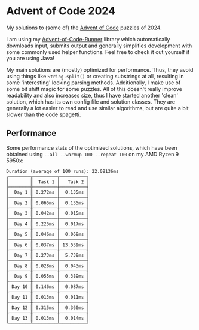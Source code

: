 # Advent of Code 2024

My solutions to (some of) the [Advent of Code](https://adventofcode.com) puzzles of 2024.

I am using my [Advent-of-Code-Runner](https://github.com/Rc-Cookie/advent-of-code-runner) library
which automatically downloads input, submits output and generally simplifies development with some
commonly used helper functions. Feel free to check it out yourself if you are using Java!

My main solutions are (mostly) optimized for performance.
Thus, they avoid using things like `String.split()` or creating substrings at all, resulting in some 'interesting' looking parsing methods.
Additionally, I make use of some bit shift magic for some puzzles.
All of this doesn't really improve readability and also increases size, thus I have started another 'clean' solution, which has its own config file and solution classes.
They are generally a lot easier to read and use similar algorithms, but are quite a bit slower than the code spagetti.

## Performance

Some performance stats of the optimized solutions, which have been obtained using `--all --warmup 100 --repeat 100` on my AMD Ryzen 9 5950x:

```
Duration (average of 100 runs): 22.08136ms
┌────────╥─────────┬──────────┐
│        ║  Task 1 │   Task 2 │
╞════════╬═════════╪══════════╡
│  Day 1 ║ 0.272ms │  0.135ms │
├────────╫─────────┼──────────┤
│  Day 2 ║ 0.065ms │  0.135ms │
├────────╫─────────┼──────────┤
│  Day 3 ║ 0.042ms │  0.015ms │
├────────╫─────────┼──────────┤
│  Day 4 ║ 0.225ms │  0.017ms │
├────────╫─────────┼──────────┤
│  Day 5 ║ 0.046ms │  0.068ms │
├────────╫─────────┼──────────┤
│  Day 6 ║ 0.037ms │ 13.539ms │
├────────╫─────────┼──────────┤
│  Day 7 ║ 0.273ms │  5.738ms │
├────────╫─────────┼──────────┤
│  Day 8 ║ 0.028ms │  0.043ms │
├────────╫─────────┼──────────┤
│  Day 9 ║ 0.055ms │  0.389ms │
├────────╫─────────┼──────────┤
│ Day 10 ║ 0.146ms │  0.087ms │
├────────╫─────────┼──────────┤
│ Day 11 ║ 0.013ms │  0.011ms │
├────────╫─────────┼──────────┤
│ Day 12 ║ 0.315ms │  0.360ms │
├────────╫─────────┼──────────┤
│ Day 13 ║ 0.013ms │  0.014ms │
└────────╨─────────┴──────────┘
```
